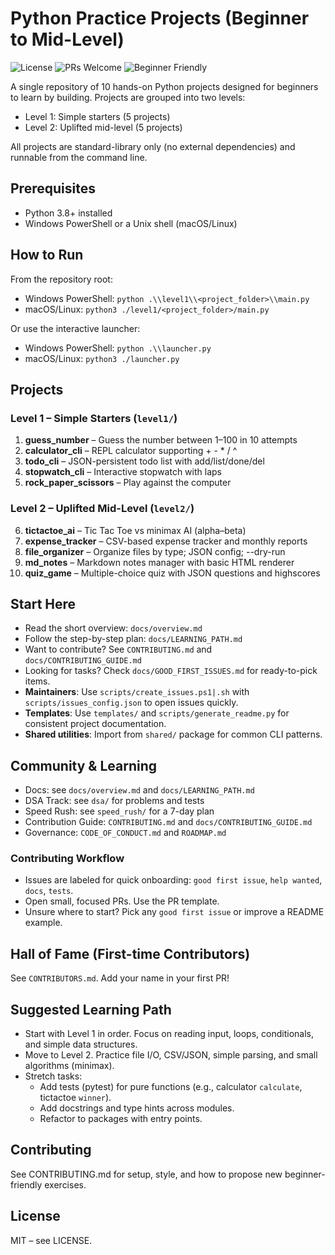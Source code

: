 # Python Practice Projects (Beginner to Mid-Level)

![License](https://img.shields.io/badge/license-MIT-green)
![PRs Welcome](https://img.shields.io/badge/PRs-welcome-brightgreen)
![Beginner Friendly](https://img.shields.io/badge/beginner-friendly-blue)

A single repository of 10 hands-on Python projects designed for beginners to learn by building. Projects are grouped into two levels:

- Level 1: Simple starters (5 projects)
- Level 2: Uplifted mid-level (5 projects)

All projects are standard-library only (no external dependencies) and runnable from the command line.

## Prerequisites

- Python 3.8+ installed
- Windows PowerShell or a Unix shell (macOS/Linux)

## How to Run

From the repository root:

- Windows PowerShell: `python .\\level1\\<project_folder>\\main.py`
- macOS/Linux: `python3 ./level1/<project_folder>/main.py`

Or use the interactive launcher:

- Windows PowerShell: `python .\\launcher.py`
- macOS/Linux: `python3 ./launcher.py`

## Projects

### Level 1 – Simple Starters (`level1/`)

1. **guess_number** – Guess the number between 1–100 in 10 attempts
2. **calculator_cli** – REPL calculator supporting + - * / ^
3. **todo_cli** – JSON-persistent todo list with add/list/done/del
4. **stopwatch_cli** – Interactive stopwatch with laps
5. **rock_paper_scissors** – Play against the computer

### Level 2 – Uplifted Mid-Level (`level2/`)

6. **tictactoe_ai** – Tic Tac Toe vs minimax AI (alpha–beta)
7. **expense_tracker** – CSV-based expense tracker and monthly reports
8. **file_organizer** – Organize files by type; JSON config; --dry-run
9. **md_notes** – Markdown notes manager with basic HTML renderer
10. **quiz_game** – Multiple-choice quiz with JSON questions and highscores

## Start Here

- Read the short overview: `docs/overview.md`
- Follow the step-by-step plan: `docs/LEARNING_PATH.md`
- Want to contribute? See `CONTRIBUTING.md` and `docs/CONTRIBUTING_GUIDE.md`
- Looking for tasks? Check `docs/GOOD_FIRST_ISSUES.md` for ready-to-pick items.
- **Maintainers**: Use `scripts/create_issues.ps1|.sh` with `scripts/issues_config.json` to open issues quickly.
- **Templates**: Use `templates/` and `scripts/generate_readme.py` for consistent project documentation.
- **Shared utilities**: Import from `shared/` package for common CLI patterns.

## Community & Learning

- Docs: see `docs/overview.md` and `docs/LEARNING_PATH.md`
- DSA Track: see `dsa/` for problems and tests
- Speed Rush: see `speed_rush/` for a 7-day plan
- Contribution Guide: `CONTRIBUTING.md` and `docs/CONTRIBUTING_GUIDE.md`
- Governance: `CODE_OF_CONDUCT.md` and `ROADMAP.md`

### Contributing Workflow

- Issues are labeled for quick onboarding: `good first issue`, `help wanted`, `docs`, `tests`.
- Open small, focused PRs. Use the PR template.
- Unsure where to start? Pick any `good first issue` or improve a README example.

## Hall of Fame (First-time Contributors)

See `CONTRIBUTORS.md`. Add your name in your first PR!

## Suggested Learning Path

- Start with Level 1 in order. Focus on reading input, loops, conditionals, and simple data structures.
- Move to Level 2. Practice file I/O, CSV/JSON, simple parsing, and small algorithms (minimax).
- Stretch tasks:
  - Add tests (pytest) for pure functions (e.g., calculator `calculate`, tictactoe `winner`).
  - Add docstrings and type hints across modules.
  - Refactor to packages with entry points.

## Contributing

See CONTRIBUTING.md for setup, style, and how to propose new beginner-friendly exercises.

## License

MIT – see LICENSE.
